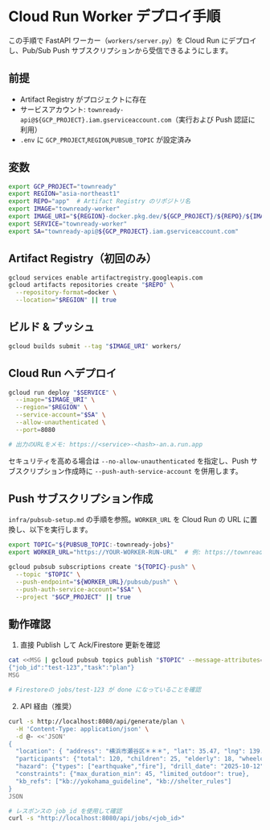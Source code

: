 # Cloud Run Worker デプロイ手順

この手順で FastAPI ワーカー（`workers/server.py`）を Cloud Run にデプロイし、Pub/Sub Push サブスクリプションから受信できるようにします。

## 前提

- Artifact Registry がプロジェクトに存在
- サービスアカウント: `townready-api@${GCP_PROJECT}.iam.gserviceaccount.com`（実行および Push 認証に利用）
- `.env` に `GCP_PROJECT`,`REGION`,`PUBSUB_TOPIC` が設定済み

## 変数

```bash
export GCP_PROJECT="townready"
export REGION="asia-northeast1"
export REPO="app"  # Artifact Registry のリポジトリ名
export IMAGE="townready-worker"
export IMAGE_URI="${REGION}-docker.pkg.dev/${GCP_PROJECT}/${REPO}/${IMAGE}:latest"
export SERVICE="townready-worker"
export SA="townready-api@${GCP_PROJECT}.iam.gserviceaccount.com"
```

## Artifact Registry（初回のみ）

```bash
gcloud services enable artifactregistry.googleapis.com
gcloud artifacts repositories create "$REPO" \
  --repository-format=docker \
  --location="$REGION" || true
```

## ビルド & プッシュ

```bash
gcloud builds submit --tag "$IMAGE_URI" workers/
```

## Cloud Run へデプロイ

```bash
gcloud run deploy "$SERVICE" \
  --image="$IMAGE_URI" \
  --region="$REGION" \
  --service-account="$SA" \
  --allow-unauthenticated \
  --port=8080

# 出力のURLをメモ: https://<service>-<hash>-an.a.run.app
```

セキュリティを高める場合は `--no-allow-unauthenticated` を指定し、Push サブスクリプション作成時に `--push-auth-service-account` を併用します。

## Push サブスクリプション作成

`infra/pubsub-setup.md` の手順を参照。`WORKER_URL` を Cloud Run の URL に置換し、以下を実行します。

```bash
export TOPIC="${PUBSUB_TOPIC:-townready-jobs}"
export WORKER_URL="https://YOUR-WORKER-RUN-URL"  # 例: https://townready-worker-xxxxx-an.a.run.app

gcloud pubsub subscriptions create "${TOPIC}-push" \
  --topic "$TOPIC" \
  --push-endpoint="${WORKER_URL}/pubsub/push" \
  --push-auth-service-account="$SA" \
  --project "$GCP_PROJECT" || true
```

## 動作確認

1. 直接 Publish して Ack/Firestore 更新を確認

```bash
cat <<MSG | gcloud pubsub topics publish "$TOPIC" --message-attributes=type=plan --message=-
{"job_id":"test-123","task":"plan"}
MSG

# Firestoreの jobs/test-123 が done になっていることを確認
```

2. API 経由（推奨）

```bash
curl -s http://localhost:8080/api/generate/plan \
  -H 'Content-Type: application/json' \
  -d @- <<'JSON'
{
  "location": { "address": "横浜市瀬谷区＊＊＊", "lat": 35.47, "lng": 139.49 },
  "participants": {"total": 120, "children": 25, "elderly": 18, "wheelchair": 3, "languages": ["ja","en"]},
  "hazard": {"types": ["earthquake","fire"], "drill_date": "2025-10-12", "indoor": true, "nighttime": false},
  "constraints": {"max_duration_min": 45, "limited_outdoor": true},
  "kb_refs": ["kb://yokohama_guideline", "kb://shelter_rules"]
}
JSON

# レスポンスの job_id を使用して確認
curl -s "http://localhost:8080/api/jobs/<job_id>"
```
